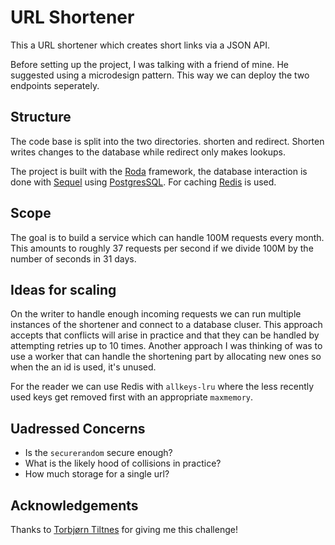 # URL Shortener

This a URL shortener which creates short links via a JSON API.

Before setting up the project, I was talking with a friend of mine. He suggested using a microdesign pattern. This way we can deploy the two endpoints seperately.

## Structure

The code base is split into the two directories. shorten and redirect.
Shorten writes changes to the database while redirect only makes lookups.

The project is built with the [Roda][0] framework, the database interaction is done with [Sequel][1] using [PostgresSQL][2]. For caching [Redis][3] is used.

## Scope

The goal is to build a service which can handle 100M requests every month.
This amounts to roughly 37 requests per second if we divide 100M by the
number of seconds in 31 days.

## Ideas for scaling

On the writer to handle enough incoming requests we can run multiple instances of the shortener
and connect to a database cluser. This approach accepts that conflicts will arise in practice and that they can be handled by attempting retries up to 10 times. Another approach I was thinking of was to use a worker that can handle the shortening part by allocating new ones so when the an id is used, it's unused.

For the reader we can use Redis with `allkeys-lru` where the less recently used keys get removed
first with an appropriate `maxmemory`.

## Uadressed Concerns

- Is the `securerandom` secure enough?
- What is the likely hood of collisions in practice?
- How much storage for a single url?

## Acknowledgements

Thanks to [Torbjørn Tiltnes][4] for giving me this challenge!

[0]: https://github.com/jeremyevans/roda
[1]: https://github.com/jeremyevans/sequel
[2]: https://github.com/postgres/postgres
[3]: https://redis.io/
[4]: https://github.com/Tiltnes
